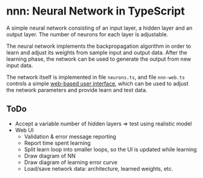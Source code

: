 # nnn: Neural Network in TypeScript
A simple neural network consisting of an input layer, a hidden layer and an output layer.
The number of neurons for each layer is adjustable.

The neural network implements the backpropagation algorithm in order to learn and adjust
its weights from sample input and output data. After the learning phase, the network
can be used to generate the output from new input data.

The network itself is implemented in file `neurons.ts`, and file `nnn-web.ts` controls a
simple [web-based user interface](http://lcrespom.github.io/nnn), which can be used to
adjust the network parameters and provide learn and test data.


## ToDo
- Accept a variable number of hidden layers => test using realistic model
- Web UI
	- Validation & error message reporting
	- Report time spent learning
	- Split learn loop into smaller loops, so the UI is updated while learning
	- Draw diagram of NN
	- Draw diagram of learning error curve
	- Load/save network data: architecture, learned weights, etc.
